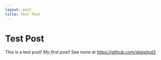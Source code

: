 ```yaml
---
layout: post
title: Test Post
---
```


# Test Post

This is a test post! *My first post!* See more at <https://github.com/skipphut2>


